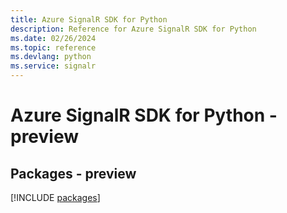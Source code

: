 ```yaml
---
title: Azure SignalR SDK for Python
description: Reference for Azure SignalR SDK for Python
ms.date: 02/26/2024
ms.topic: reference
ms.devlang: python
ms.service: signalr
---
```

# Azure SignalR SDK for Python - preview
## Packages - preview
[!INCLUDE [packages](signalr-index.md)]